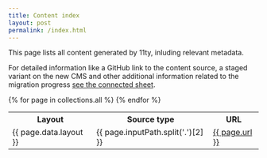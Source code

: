 ```yaml
---
title: Content index
layout: post
permalink: /index.html
---
```


This page lists all content generated by 11ty, inluding relevant metadata. 

For detailed information like a GitHub link to the content source, a staged variant on the new CMS and other
additional information related to the migration progress [see the connected sheet](https://docs.google.com/spreadsheets/d/1RhfWW_pWv0uGRm0s1pfZuzvsXwyKblt5ZwNT2PO0D1U/edit#gid=0).

<table>
  <tr>
    <th>Layout</th>
    <th>Source type</th>
    <th>URL</th>
  </tr>
  {% for page in collections.all %}
  <tr>
    <td>{{ page.data.layout }}</td>
    <td>{{ page.inputPath.split('.')[2] }}</td>
    <td><a href="{{ page.url }}">{{ page.url }}</a></td>
  </tr>
  {% endfor %}
</table>